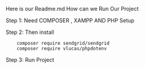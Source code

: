 Here is our Readme.md
How can we Run Our Project 


Step 1: Need COMPOSER , XAMPP AND PHP Setup

Step 2: Then install 

        composer require sendgrid/sendgrid
        composer require vlucas/phpdotenv

Step 3: Run Project